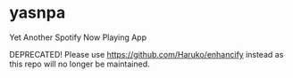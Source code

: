 # yasnpa
 Yet Another Spotify Now Playing App

DEPRECATED! Please use https://github.com/Haruko/enhancify instead as this repo will no longer be maintained.
